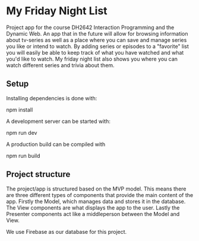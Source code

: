 # My Friday Night List

Project app for the course DH2642 Interaction Programming and the Dynamic Web.
An app that in the future will allow for browsing information about tv-series as well as a place where you can save and manage series you like or intend to watch. 
By adding series or episodes to a "favorite" list you will easily be able to keep track of what you have watched and what you'd like to watch. My friday night list also shows you where you can watch different series and trivia about them. 

## Setup

Installing dependencies is done with:

npm install

A development server can be started with:

npm run dev 

A production build can be compiled with 

npm run build


## Project structure

The project/app is structured based on the MVP model. This means there are three different types of components that provide the main content of the app. Firstly the Model, which manages data and stores it in the database. The View components are what displays the app to the user. Lastly the Presenter components act like a middleperson between the Model and View.

We use Firebase as our database for this project. 
